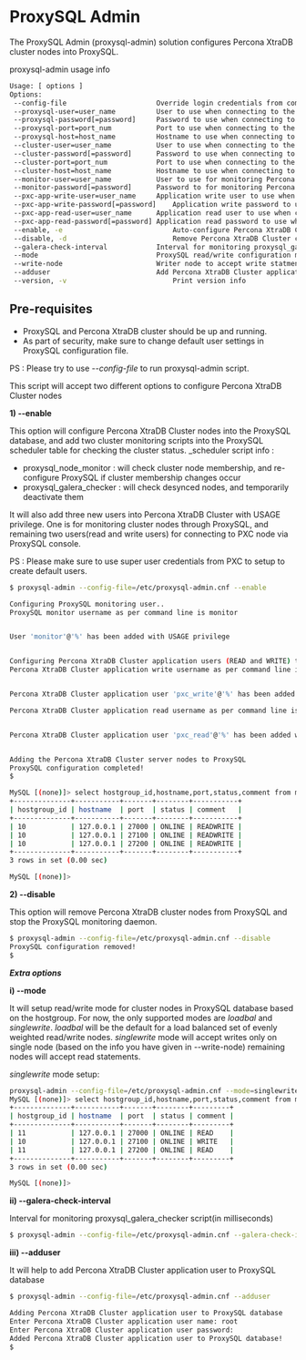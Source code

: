ProxySQL Admin
==============

The ProxySQL Admin (proxysql-admin) solution configures Percona XtraDB cluster nodes into ProxySQL.

proxysql-admin usage info

```bash
Usage: [ options ]
Options:
 --config-file                   	Override login credentials from command line and read login credentials from config file.
 --proxysql-user=user_name       	User to use when connecting to the ProxySQL service
 --proxysql-password[=password]  	Password to use when connecting to the ProxySQL service
 --proxysql-port=port_num        	Port to use when connecting to the ProxySQL service
 --proxysql-host=host_name       	Hostname to use when connecting to the ProxySQL service
 --cluster-user=user_name        	User to use when connecting to the Percona XtraDB Cluster node
 --cluster-password[=password]   	Password to use when connecting to the Percona XtraDB Cluster node
 --cluster-port=port_num         	Port to use when connecting to the Percona XtraDB Cluster node
 --cluster-host=host_name        	Hostname to use when connecting to the Percona XtraDB Cluster node
 --monitor-user=user_name        	User to use for monitoring Percona XtraDB Cluster nodes through ProxySQL
 --monitor-password[=password]   	Password to for monitoring Percona XtraDB Cluster nodes through ProxySQL
 --pxc-app-write-user=user_name  	Application write user to use when connecting to the Percona XtraDB Cluster node
 --pxc-app-write-password[=password]	Application write password to use when connecting to the Percona XtraDB Cluster node
 --pxc-app-read-user=user_name  	Application read user to use when connecting to the Percona XtraDB Cluster node
 --pxc-app-read-password[=password]	Application read password to use when connecting to the Percona XtraDB Cluster node
 --enable, -e                        	Auto-configure Percona XtraDB Cluster nodes into ProxySQL
 --disable, -d                       	Remove Percona XtraDB Cluster configurations from ProxySQL
 --galera-check-interval         	Interval for monitoring proxysql_galera_checker script(in milliseconds)
 --mode                          	ProxySQL read/write configuration mode, currently it supports 'loadbal' and 'singlewrite'(default) modes
 --write-node                   	Writer node to accept write statments. This option only support with --mode=singlewrite
 --adduser                       	Add Percona XtraDB Cluster application user to ProxySQL database
 --version, -v                      	Print version info

```
Pre-requisites 
--------------
* ProxySQL and Percona XtraDB cluster should be up and running.
* As part of security, make sure to change default user settings in ProxySQL configuration file.

PS : Please try to use _--config-file_ to run proxysql-admin script.

This script will accept two different options to configure Percona XtraDB Cluster nodes

  __1) --enable__

  This option will configure Percona XtraDB Cluster nodes into the ProxySQL database, and add two cluster monitoring scripts into the ProxySQL scheduler table for checking the cluster status.
  _scheduler script info :
  * proxysql_node_monitor : will check cluster node membership, and re-configure ProxySQL if cluster membership changes occur
  * proxysql_galera_checker : will check desynced nodes, and temporarily deactivate them

  It will also add three new users into Percona XtraDB Cluster with USAGE privilege. One is for monitoring cluster nodes through ProxySQL, and remaining two users(read and write users) for connecting to PXC node via ProxySQL console.

  PS : Please make sure to use super user credentials from PXC to setup to create default users.

```bash  
$ proxysql-admin --config-file=/etc/proxysql-admin.cnf --enable

Configuring ProxySQL monitoring user..
ProxySQL monitor username as per command line is monitor


User 'monitor'@'%' has been added with USAGE privilege


Configuring Percona XtraDB Cluster application users (READ and WRITE) to connect through ProxySQL
Percona XtraDB Cluster application write username as per command line is pxc_write


Percona XtraDB Cluster application user 'pxc_write'@'%' has been added with USAGE privilege, please make sure to grant appropriate privileges

Percona XtraDB Cluster application read username as per command line is pxc_read


Percona XtraDB Cluster application user 'pxc_read'@'%' has been added with USAGE privilege, please make sure to grant appropriate privileges


Adding the Percona XtraDB Cluster server nodes to ProxySQL
ProxySQL configuration completed!
$ 

MySQL [(none)]> select hostgroup_id,hostname,port,status,comment from mysql_servers;
+--------------+-----------+-------+--------+-----------+
| hostgroup_id | hostname  | port  | status | comment   |
+--------------+-----------+-------+--------+-----------+
| 10           | 127.0.0.1 | 27000 | ONLINE | READWRITE |
| 10           | 127.0.0.1 | 27100 | ONLINE | READWRITE |
| 10           | 127.0.0.1 | 27200 | ONLINE | READWRITE |
+--------------+-----------+-------+--------+-----------+
3 rows in set (0.00 sec)

MySQL [(none)]> 
```
  __2) --disable__ 
  
  This option will remove Percona XtraDB cluster nodes from ProxySQL and stop the ProxySQL monitoring daemon.
```bash
$ proxysql-admin --config-file=/etc/proxysql-admin.cnf --disable
ProxySQL configuration removed!
$ 

```

___Extra options___

__i) --mode__

It will setup read/write mode for cluster nodes in ProxySQL database based on the hostgroup. For now,  the only supported modes are _loadbal_  and _singlewrite_.  _loadbal_ will be the default for a load balanced set of evenly weighted read/write nodes. _singlewrite_ mode will accept writes only on single node (based on the info you have given in --write-node) remaining nodes will accept read statements.

_singlewrite_ mode setup:
```bash 
proxysql-admin --config-file=/etc/proxysql-admin.cnf --mode=singlewrite --write-node=127.0.0.1:27100 --enable
MySQL [(none)]> select hostgroup_id,hostname,port,status,comment from mysql_servers;
+--------------+-----------+-------+--------+---------+
| hostgroup_id | hostname  | port  | status | comment |
+--------------+-----------+-------+--------+---------+
| 11           | 127.0.0.1 | 27000 | ONLINE | READ    |
| 10           | 127.0.0.1 | 27100 | ONLINE | WRITE   |
| 11           | 127.0.0.1 | 27200 | ONLINE | READ    |
+--------------+-----------+-------+--------+---------+
3 rows in set (0.00 sec)

MySQL [(none)]> 
```

__ii) --galera-check-interval__

Interval for monitoring proxysql_galera_checker script(in milliseconds)

```bash
$ proxysql-admin --config-file=/etc/proxysql-admin.cnf --galera-check-interval=5000 --enable
```
__iii) --adduser__

It will help to add Percona XtraDB Cluster application user to ProxySQL database

```bash
$ proxysql-admin --config-file=/etc/proxysql-admin.cnf --adduser

Adding Percona XtraDB Cluster application user to ProxySQL database
Enter Percona XtraDB Cluster application user name: root   
Enter Percona XtraDB Cluster application user password: 
Added Percona XtraDB Cluster application user to ProxySQL database!
$ 
```
